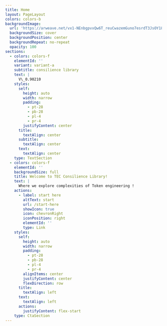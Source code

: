 ```yaml
---
title: Home
layout: PageLayout
colors: colors-b
backgroundImage:
  url: 'https://arweave.net/vx1-NEnbgpvxQw6T_reuCwazemGuno7esrdT3JsOY18'
  backgroundSize: cover
  backgroundPosition: center
  backgroundRepeat: no-repeat
  opacity: 100
sections:
  - colors: colors-f
    elementId: ''
    variant: variant-a
    subtitle: consilience library
    text: |
      V\_0.90210
    styles:
      self:
        height: auto
        width: narrow
        padding:
          - pt-28
          - pb-28
          - pl-4
          - pr-4
        justifyContent: center
      title:
        textAlign: center
      subtitle:
        textAlign: center
      text:
        textAlign: center
    type: TextSection
  - colors: colors-f
    elementId: ''
    backgroundSize: full
    title: Welcome to TEC Consilience Library!
    text: |
      Where we explore complexities of Token engineering ! 
    actions:
      - label: start here
        altText: start
        url: /start-here
        showIcon: true
        icon: chevronRight
        iconPosition: right
        elementId: ''
        type: Link
    styles:
      self:
        height: auto
        width: narrow
        padding:
          - pt-28
          - pb-28
          - pl-4
          - pr-4
        alignItems: center
        justifyContent: center
        flexDirection: row
      title:
        textAlign: left
      text:
        textAlign: left
      actions:
        justifyContent: flex-start
    type: CtaSection
---
```

